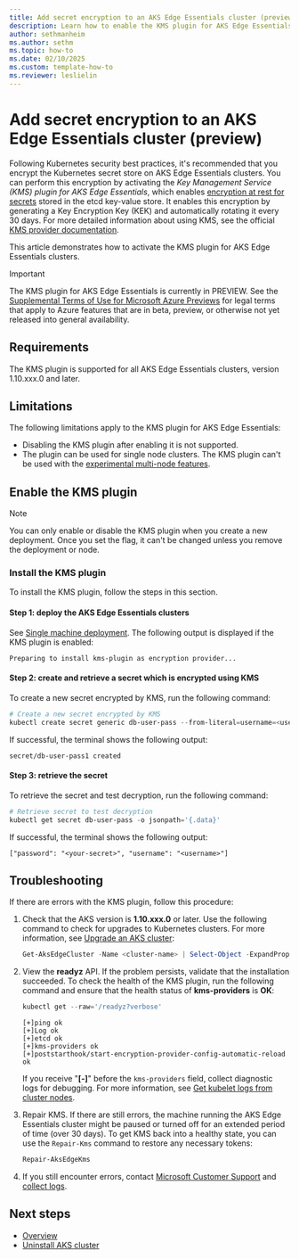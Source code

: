 ```yaml
---
title: Add secret encryption to an AKS Edge Essentials cluster (preview)
description: Learn how to enable the KMS plugin for AKS Edge Essentials clusters to encrypt secrets.
author: sethmanheim
ms.author: sethm
ms.topic: how-to
ms.date: 02/10/2025
ms.custom: template-how-to
ms.reviewer: leslielin
---
```


# Add secret encryption to an AKS Edge Essentials cluster (preview)

Following Kubernetes security best practices, it's recommended that you encrypt the Kubernetes secret store on AKS Edge Essentials clusters. You can perform this encryption by activating the *Key Management Service (KMS) plugin for AKS Edge Essentials*, which enables [encryption at rest for secrets](https://kubernetes.io/docs/concepts/configuration/secret/) stored in the etcd key-value store. It enables this encryption by generating a Key Encryption Key (KEK) and automatically rotating it every 30 days. For more detailed information about using KMS, see the official [KMS provider documentation](https://kubernetes.io/docs/tasks/administer-cluster/kms-provider/).

This article demonstrates how to activate the KMS plugin for AKS Edge Essentials clusters.

> [!IMPORTANT]
> The KMS plugin for AKS Edge Essentials is currently in PREVIEW. See the [Supplemental Terms of Use for Microsoft Azure Previews](https://azure.microsoft.com/support/legal/preview-supplemental-terms/) for legal terms that apply to Azure features that are in beta, preview, or otherwise not yet released into general availability.

## Requirements

The KMS plugin is supported for all AKS Edge Essentials clusters, version 1.10.xxx.0 and later.

## Limitations

The following limitations apply to the KMS plugin for AKS Edge Essentials:

- Disabling the KMS plugin after enabling it is not supported.
- The plugin can be used for single node clusters. The KMS plugin can't be used with the [experimental multi-node features](aks-edge-howto-scale-out.md).

## Enable the KMS plugin

> [!NOTE]
> You can only enable or disable the KMS plugin when you create a new deployment. Once you set the flag, it can't be changed unless you remove the deployment or node.

### Install the KMS plugin

To install the KMS plugin, follow the steps in this section.

#### Step 1: deploy the AKS Edge Essentials clusters

See [Single machine deployment](aks-edge-howto-single-node-deployment.md). The following output is displayed if the KMS plugin is enabled:

```output
Preparing to install kms-plugin as encryption provider...
```

#### Step 2: create and retrieve a secret which is encrypted using KMS

To create a new secret encrypted by KMS, run the following command:

```powershell
# Create a new secret encrypted by KMS
kubectl create secret generic db-user-pass --from-literal=username=<username> --from-literal=password='<your-secret>'
```

If successful, the terminal shows the following output:

```output
secret/db-user-pass1 created
```

#### Step 3: retrieve the secret

To retrieve the secret and test decryption, run the following command:

```powershell
# Retrieve secret to test decryption
kubectl get secret db-user-pass -o jsonpath='{.data}'
```

If successful, the terminal shows the following output:

```output
["password": "<your-secret>", "username": "<username>"]
```

## Troubleshooting

If there are errors with the KMS plugin, follow this procedure:

1. Check that the AKS version is **1.10.xxx.0** or later. Use the following command to check for upgrades to Kubernetes clusters. For more information, see [Upgrade an AKS cluster](aks-edge-howto-update.md):

   ```powershell
   Get-AksEdgeCluster -Name <cluster-name> | Select-Object -ExpandProperty Version
   ```

1. View the **readyz** API. If the problem persists, validate that the installation succeeded. To check the health of the KMS plugin, run the following command and ensure that the health status of **kms-providers** is **OK**:

   ```powershell
   kubectl get --raw='/readyz?verbose'
   ```

   ```output
   [+]ping ok
   [+]Log ok
   [+]etcd ok
   [+]kms-providers ok
   [+]poststarthook/start-encryption-provider-config-automatic-reload ok
   ```

   If you receive "**[-]**" before the `kms-providers` field, collect diagnostic logs for debugging. For more information, see [Get kubelet logs from cluster nodes](aks-get-kubelet-logs.md).

1. Repair KMS. If there are still errors, the machine running the AKS Edge Essentials cluster might be paused or turned off for an extended period of time (over 30 days). To get KMS back into a healthy state, you can use the `Repair-Kms` command to restore any necessary tokens:

   ```powershell
   Repair-AksEdgeKms
   ```

1. If you still encounter errors, contact [Microsoft Customer Support](aks-edge-troubleshoot-overview.md) and [collect logs](aks-get-kubelet-logs.md).

## Next steps

- [Overview](aks-edge-overview.md)
- [Uninstall AKS cluster](aks-edge-howto-uninstall.md)
